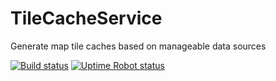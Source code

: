 # TileCacheService
Generate map tile caches based on manageable data sources

[![Build status](https://eocitsci.visualstudio.com/TileCacheService/_apis/build/status/TileCacheService-CI)](https://eocitsci.visualstudio.com/TileCacheService/_build/latest?definitionId=5) 
[![Uptime Robot status](https://img.shields.io/uptimerobot/status/m781571894-196a683ced4813b4401f4dc7.svg)](https://tilecache.dev.geo-wiki.org/docs)

